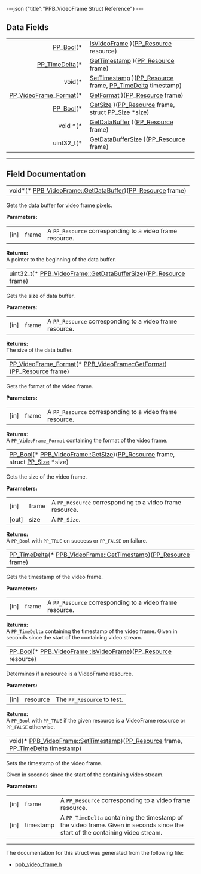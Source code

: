 ---json {"title":"PPB_VideoFrame Struct Reference"} ---

## Data Fields

<table><tbody><tr class="odd"><td style="text-align: right;"><a href="/docs/native-client/pepper_beta/c/group___enums#ga4f272d99be14aacafe08dfd4ef830918" class="el">PP_Bool</a>(* </td><td><a href="/docs/native-client/pepper_beta/c/struct_p_p_b___video_frame__0__1#a4b1d739620b38f0c02eb93f5e3ab95f2" class="el">IsVideoFrame</a> )(<a href="/docs/native-client/pepper_beta/c/group___typedefs#gafdc3895ee80f4750d0d95ae1b677e9b7" class="el">PP_Resource</a> resource)</td></tr><tr class="even"><td style="text-align: right;"><a href="/docs/native-client/pepper_beta/c/group___typedefs#ga3962a5355895925a757f613567e422fa" class="el">PP_TimeDelta</a>(* </td><td><a href="/docs/native-client/pepper_beta/c/struct_p_p_b___video_frame__0__1#ac489deabb1c82426ad1d58be078cfb26" class="el">GetTimestamp</a> )(<a href="/docs/native-client/pepper_beta/c/group___typedefs#gafdc3895ee80f4750d0d95ae1b677e9b7" class="el">PP_Resource</a> frame)</td></tr><tr class="odd"><td style="text-align: right;">void(* </td><td><a href="/docs/native-client/pepper_beta/c/struct_p_p_b___video_frame__0__1#a01d82a532ca1f1158b82862cb94c586d" class="el">SetTimestamp</a> )(<a href="/docs/native-client/pepper_beta/c/group___typedefs#gafdc3895ee80f4750d0d95ae1b677e9b7" class="el">PP_Resource</a> frame, <a href="/docs/native-client/pepper_beta/c/group___typedefs#ga3962a5355895925a757f613567e422fa" class="el">PP_TimeDelta</a> timestamp)</td></tr><tr class="even"><td style="text-align: right;"><a href="/docs/native-client/pepper_beta/c/group___enums#ga4e7cf746d8acbfa268db1f5ebe8061bf" class="el">PP_VideoFrame_Format</a>(* </td><td><a href="/docs/native-client/pepper_beta/c/struct_p_p_b___video_frame__0__1#a62323240cc59ea9fd8725a44c69b17c6" class="el">GetFormat</a> )(<a href="/docs/native-client/pepper_beta/c/group___typedefs#gafdc3895ee80f4750d0d95ae1b677e9b7" class="el">PP_Resource</a> frame)</td></tr><tr class="odd"><td style="text-align: right;"><a href="/docs/native-client/pepper_beta/c/group___enums#ga4f272d99be14aacafe08dfd4ef830918" class="el">PP_Bool</a>(* </td><td><a href="/docs/native-client/pepper_beta/c/struct_p_p_b___video_frame__0__1#a6ddf0fe2f254810d969eda729db095d9" class="el">GetSize</a> )(<a href="/docs/native-client/pepper_beta/c/group___typedefs#gafdc3895ee80f4750d0d95ae1b677e9b7" class="el">PP_Resource</a> frame, struct <a href="/docs/native-client/pepper_beta/c/struct_p_p___size/" class="el">PP_Size</a> *size)</td></tr><tr class="even"><td style="text-align: right;">void *(* </td><td><a href="/docs/native-client/pepper_beta/c/struct_p_p_b___video_frame__0__1#a01acb2d82746ce41c37d69a74c055ce0" class="el">GetDataBuffer</a> )(<a href="/docs/native-client/pepper_beta/c/group___typedefs#gafdc3895ee80f4750d0d95ae1b677e9b7" class="el">PP_Resource</a> frame)</td></tr><tr class="odd"><td style="text-align: right;">uint32_t(* </td><td><a href="/docs/native-client/pepper_beta/c/struct_p_p_b___video_frame__0__1#a29e5e9e9bb2abc0563b1e9ecbc4c880c" class="el">GetDataBufferSize</a> )(<a href="/docs/native-client/pepper_beta/c/group___typedefs#gafdc3895ee80f4750d0d95ae1b677e9b7" class="el">PP_Resource</a> frame)</td></tr></tbody></table>

---

## Field Documentation

<span id="a01acb2d82746ce41c37d69a74c055ce0" class="anchor" style="margin: 0;"></span>

<table><tbody><tr class="odd"><td>void*(* <a href="/docs/native-client/pepper_beta/c/struct_p_p_b___video_frame__0__1#a01acb2d82746ce41c37d69a74c055ce0" class="el">PPB_VideoFrame::GetDataBuffer</a>)(<a href="/docs/native-client/pepper_beta/c/group___typedefs#gafdc3895ee80f4750d0d95ae1b677e9b7" class="el">PP_Resource</a> frame)</td></tr></tbody></table>

Gets the data buffer for video frame pixels.

**Parameters:**

<table><tbody><tr class="odd"><td>[in]</td><td>frame</td><td>A <code>PP_Resource</code> corresponding to a video frame resource.</td></tr></tbody></table>

<!-- -->

**Returns:**  
A pointer to the beginning of the data buffer.

<span id="a29e5e9e9bb2abc0563b1e9ecbc4c880c" class="anchor" style="margin: 0;"></span>

<table><tbody><tr class="odd"><td>uint32_t(* <a href="/docs/native-client/pepper_beta/c/struct_p_p_b___video_frame__0__1#a29e5e9e9bb2abc0563b1e9ecbc4c880c" class="el">PPB_VideoFrame::GetDataBufferSize</a>)(<a href="/docs/native-client/pepper_beta/c/group___typedefs#gafdc3895ee80f4750d0d95ae1b677e9b7" class="el">PP_Resource</a> frame)</td></tr></tbody></table>

Gets the size of data buffer.

**Parameters:**

<table><tbody><tr class="odd"><td>[in]</td><td>frame</td><td>A <code>PP_Resource</code> corresponding to a video frame resource.</td></tr></tbody></table>

<!-- -->

**Returns:**  
The size of the data buffer.

<span id="a62323240cc59ea9fd8725a44c69b17c6" class="anchor" style="margin: 0;"></span>

<table><tbody><tr class="odd"><td><a href="/docs/native-client/pepper_beta/c/group___enums#ga4e7cf746d8acbfa268db1f5ebe8061bf" class="el">PP_VideoFrame_Format</a>(* <a href="/docs/native-client/pepper_beta/c/struct_p_p_b___video_frame__0__1#a62323240cc59ea9fd8725a44c69b17c6" class="el">PPB_VideoFrame::GetFormat</a>)(<a href="/docs/native-client/pepper_beta/c/group___typedefs#gafdc3895ee80f4750d0d95ae1b677e9b7" class="el">PP_Resource</a> frame)</td></tr></tbody></table>

Gets the format of the video frame.

**Parameters:**

<table><tbody><tr class="odd"><td>[in]</td><td>frame</td><td>A <code>PP_Resource</code> corresponding to a video frame resource.</td></tr></tbody></table>

<!-- -->

**Returns:**  
A `PP_VideoFrame_Format` containing the format of the video frame.

<span id="a6ddf0fe2f254810d969eda729db095d9" class="anchor" style="margin: 0;"></span>

<table><tbody><tr class="odd"><td><a href="/docs/native-client/pepper_beta/c/group___enums#ga4f272d99be14aacafe08dfd4ef830918" class="el">PP_Bool</a>(* <a href="/docs/native-client/pepper_beta/c/struct_p_p_b___video_frame__0__1#a6ddf0fe2f254810d969eda729db095d9" class="el">PPB_VideoFrame::GetSize</a>)(<a href="/docs/native-client/pepper_beta/c/group___typedefs#gafdc3895ee80f4750d0d95ae1b677e9b7" class="el">PP_Resource</a> frame, struct <a href="/docs/native-client/pepper_beta/c/struct_p_p___size/" class="el">PP_Size</a> *size)</td></tr></tbody></table>

Gets the size of the video frame.

**Parameters:**

<table><tbody><tr class="odd"><td>[in]</td><td>frame</td><td>A <code>PP_Resource</code> corresponding to a video frame resource.</td></tr><tr class="even"><td>[out]</td><td>size</td><td>A <code>PP_Size</code>.</td></tr></tbody></table>

<!-- -->

**Returns:**  
A `PP_Bool` with `PP_TRUE` on success or `PP_FALSE` on failure.

<span id="ac489deabb1c82426ad1d58be078cfb26" class="anchor" style="margin: 0;"></span>

<table><tbody><tr class="odd"><td><a href="/docs/native-client/pepper_beta/c/group___typedefs#ga3962a5355895925a757f613567e422fa" class="el">PP_TimeDelta</a>(* <a href="/docs/native-client/pepper_beta/c/struct_p_p_b___video_frame__0__1#ac489deabb1c82426ad1d58be078cfb26" class="el">PPB_VideoFrame::GetTimestamp</a>)(<a href="/docs/native-client/pepper_beta/c/group___typedefs#gafdc3895ee80f4750d0d95ae1b677e9b7" class="el">PP_Resource</a> frame)</td></tr></tbody></table>

Gets the timestamp of the video frame.

**Parameters:**

<table><tbody><tr class="odd"><td>[in]</td><td>frame</td><td>A <code>PP_Resource</code> corresponding to a video frame resource.</td></tr></tbody></table>

<!-- -->

**Returns:**  
A `PP_TimeDelta` containing the timestamp of the video frame. Given in seconds since the start of the containing video stream.

<span id="a4b1d739620b38f0c02eb93f5e3ab95f2" class="anchor" style="margin: 0;"></span>

<table><tbody><tr class="odd"><td><a href="/docs/native-client/pepper_beta/c/group___enums#ga4f272d99be14aacafe08dfd4ef830918" class="el">PP_Bool</a>(* <a href="/docs/native-client/pepper_beta/c/struct_p_p_b___video_frame__0__1#a4b1d739620b38f0c02eb93f5e3ab95f2" class="el">PPB_VideoFrame::IsVideoFrame</a>)(<a href="/docs/native-client/pepper_beta/c/group___typedefs#gafdc3895ee80f4750d0d95ae1b677e9b7" class="el">PP_Resource</a> resource)</td></tr></tbody></table>

Determines if a resource is a VideoFrame resource.

**Parameters:**

<table><tbody><tr class="odd"><td>[in]</td><td>resource</td><td>The <code>PP_Resource</code> to test.</td></tr></tbody></table>

<!-- -->

**Returns:**  
A `PP_Bool` with `PP_TRUE` if the given resource is a VideoFrame resource or `PP_FALSE` otherwise.

<span id="a01d82a532ca1f1158b82862cb94c586d" class="anchor" style="margin: 0;"></span>

<table><tbody><tr class="odd"><td>void(* <a href="/docs/native-client/pepper_beta/c/struct_p_p_b___video_frame__0__1#a01d82a532ca1f1158b82862cb94c586d" class="el">PPB_VideoFrame::SetTimestamp</a>)(<a href="/docs/native-client/pepper_beta/c/group___typedefs#gafdc3895ee80f4750d0d95ae1b677e9b7" class="el">PP_Resource</a> frame, <a href="/docs/native-client/pepper_beta/c/group___typedefs#ga3962a5355895925a757f613567e422fa" class="el">PP_TimeDelta</a> timestamp)</td></tr></tbody></table>

Sets the timestamp of the video frame.

Given in seconds since the start of the containing video stream.

**Parameters:**

<table><tbody><tr class="odd"><td>[in]</td><td>frame</td><td>A <code>PP_Resource</code> corresponding to a video frame resource.</td></tr><tr class="even"><td>[in]</td><td>timestamp</td><td>A <code>PP_TimeDelta</code> containing the timestamp of the video frame. Given in seconds since the start of the containing video stream.</td></tr></tbody></table>

---

The documentation for this struct was generated from the following file:

- <a href="/docs/native-client/pepper_beta/c/ppb__video__frame_8h/" class="el">ppb_video_frame.h</a>
